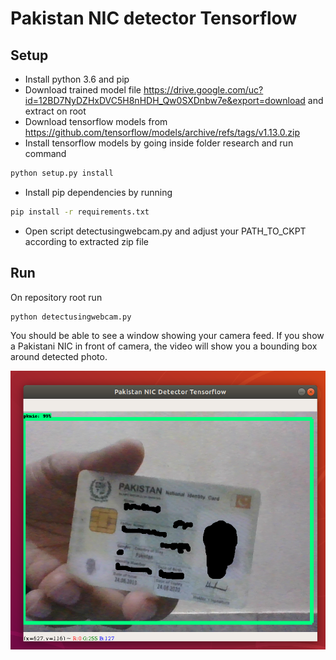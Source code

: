 # Pakistan NIC detector Tensorflow

## Setup

- Install python 3.6 and pip
- Download trained model file
  https://drive.google.com/uc?id=12BD7NyDZHxDVC5H8nHDH_Qw0SXDnbw7e&export=download and extract on root
- Download tensorflow models from https://github.com/tensorflow/models/archive/refs/tags/v1.13.0.zip
- Install tensorflow models by going inside folder research and run command

```bash
python setup.py install
```

- Install pip dependencies by running

```bash
pip install -r requirements.txt
```

- Open script detectusingwebcam.py and adjust your PATH_TO_CKPT according to extracted zip file

## Run

On repository root run

```
python detectusingwebcam.py
```

You should be able to see a window showing your camera feed. If you show a Pakistani NIC in front of camera, the video will show you a bounding box around detected photo.

![Screenshot of running app](/screenshot.png "Screenshot of running app")
